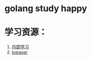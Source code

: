 # golang study happy

# 学习资源：
1. [内部学习](http://legoserver.bcc-szwg.baidu.com:8072/ch2/quick-shortcuts.html)
2. [topgoer](https://topgoer.com/gin%E6%A1%86%E6%9E%B6)
